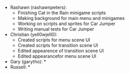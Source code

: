 * Rashawn (rashawnpeters): 
  * Finishing Cat in the Rain minigame scripts
  * Making background for main menu and minigames
  * Working on scripts and sprites for Car Jumper
  * Writing manual tests for Car Jumper
* Christian (yell0wjell0): 
  * Created scripts for menu scene UI
  * Created scripts for transition scene UI
  * Edited appearence of transition scene UI
  * Edited appearancefor menu scene UI
* Gary (garytho):
  *
* Russell:
  *
